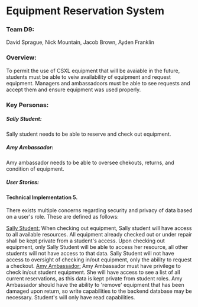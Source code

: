 # Equipment Reservation System

### Team D9:

David Sprague, Nick Mountain, Jacob Brown, Ayden Franklin

### Overview:

To permit the use of CSXL equipment that will be avaiable in the future, students must be able to veiw availability of equipment and request equipment. Managers and ambassadoors must be able to see requests and accept them and ensure equipment was used properly.

### Key Personas:

##### Sally Student:

Sally student needs to be able to reserve and check out equipment.

##### Amy Ambassador:

Amy ambassador needs to be able to oversee chekouts, returns, and condition of equipment.

##### User Stories:

#### Technical Implementation 5.

There exists multiple concerns regarding security and privacy of data based on a user's role. These are defined as follows:

<ins>Sally Student:</ins> When checking out equipment, Sally student will have access to all available resources. All equipment already checked out or under repair shall be kept private from a student's access. Upon checking out equipment, only Sally Student will be able to access her resource, all other students will not have access to that data.
Sally Student will not have access to oversight of checking in/out equipment, only the ability to request a checkout.
<ins>Amy Ambassador:</ins> Amy Ambassador must have privilege to check in/out student equipment. She will have access to see a list of all current reservations, as this data is kept private from student roles. Amy Ambassador should have the ability to 'remove' equipment that has been damaged upon return, so write capabilities to the backend database may be necessary. Student's will only have read capabilities.
